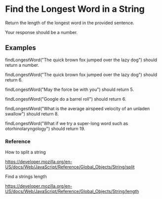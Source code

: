 # Find the Longest Word in a String

Return the length of the longest word in the provided sentence.

Your response should be a number.

## Examples

findLongestWord("The quick brown fox jumped over the lazy dog") should return a number.

findLongestWord("The quick brown fox jumped over the lazy dog") should return 6.

findLongestWord("May the force be with you") should return 5.

findLongestWord("Google do a barrel roll") should return 6.

findLongestWord("What is the average airspeed velocity of an unladen swallow") should return 8.

findLongestWord("What if we try a super-long word such as otorhinolaryngology") should return 19.

### Reference

How to split a string

<https://developer.mozilla.org/en-US/docs/Web/JavaScript/Reference/Global_Objects/String/split>

Find a strings length

<https://developer.mozilla.org/en-US/docs/Web/JavaScript/Reference/Global_Objects/String/length>